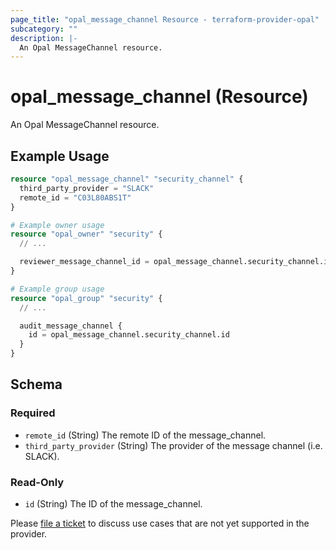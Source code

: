 ```yaml
---
page_title: "opal_message_channel Resource - terraform-provider-opal"
subcategory: ""
description: |-
  An Opal MessageChannel resource.
---
```


# opal_message_channel (Resource)

An Opal MessageChannel resource.

## Example Usage

```terraform
resource "opal_message_channel" "security_channel" {
  third_party_provider = "SLACK"
  remote_id = "C03L80ABS1T"
}

# Example owner usage
resource "opal_owner" "security" {
  // ...

  reviewer_message_channel_id = opal_message_channel.security_channel.id
}

# Example group usage
resource "opal_group" "security" {
  // ...

  audit_message_channel {
    id = opal_message_channel.security_channel.id
  }
}
```

<!-- schema generated by tfplugindocs -->
## Schema

### Required

- `remote_id` (String) The remote ID of the message_channel.
- `third_party_provider` (String) The provider of the message channel (i.e. SLACK).

### Read-Only

- `id` (String) The ID of the message_channel.

Please [file a ticket](https://github.com/opalsecurity/terraform-provider-opal/issues) to discuss use cases that are not yet supported in the provider.

